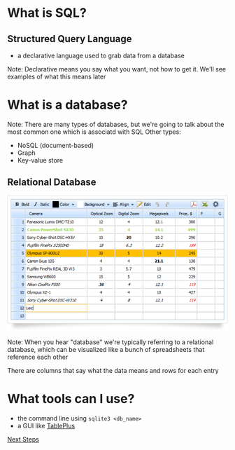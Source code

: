 <!--Meta theme:solarized title:Learn SQL 01-->

<!--sec 1.1-->
# What is SQL?

<!--sec 1.2-->
## Structured Query Language
- a declarative language used to grab data from a database

Note:
Declarative means you say what you want, not how to get it. We'll see examples of what this means later

<!--sec 2.1-->
# What is a database?

Note:
There are many types of databases, but we're going to talk about the most common one which is associatd with SQL
Other types:
- NoSQL (document-based)
- Graph
- Key-value store
<!--sec 2.2-->
## Relational Database

![spreadsheet](images/spreadsheet.png)

Note:
When you hear "database" we're typically referring to a relational database, which can be visualized like a bunch of spreadsheets that reference each other

There are columns that say what the data means and rows for each entry

<!--sec 3.1-->
# What tools can I use?
- the command line using `sqlite3 <db_name>`
- a GUI like [TablePlus](https://tableplus.io/)

<!--sec 4.1-->
[Next Steps](learn-sql-02.html)
